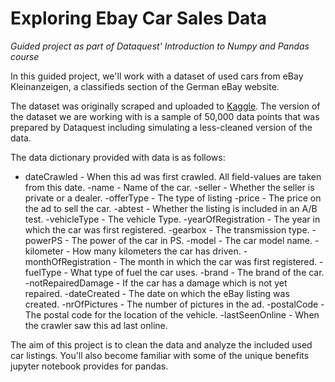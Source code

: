 # Exploring Ebay Car Sales Data

*Guided project as part of Dataquest' Introduction to Numpy and Pandas course*

In this guided project, we'll work with a dataset of used cars from eBay Kleinanzeigen, a classifieds section of the German eBay website.

The dataset was originally scraped and uploaded to [Kaggle](https://www.kaggle.com/orgesleka/used-cars-database/data). The version of the dataset we are working with is a sample of 50,000 data points that was prepared by Dataquest including simulating a less-cleaned version of the data.

The data dictionary provided with data is as follows:

- dateCrawled - When this ad was first crawled. All field-values are taken from this date.
-name - Name of the car.
-seller - Whether the seller is private or a dealer.
-offerType - The type of listing
-price - The price on the ad to sell the car.
-abtest - Whether the listing is included in an A/B test.
-vehicleType - The vehicle Type.
-yearOfRegistration - The year in which the car was first registered.
-gearbox - The transmission type.
-powerPS - The power of the car in PS.
-model - The car model name.
-kilometer - How many kilometers the car has driven.
-monthOfRegistration - The month in which the car was first registered.
-fuelType - What type of fuel the car uses.
-brand - The brand of the car.
-notRepairedDamage - If the car has a damage which is not yet repaired.
-dateCreated - The date on which the eBay listing was created.
-nrOfPictures - The number of pictures in the ad.
-postalCode - The postal code for the location of the vehicle.
-lastSeenOnline - When the crawler saw this ad last online.

The aim of this project is to clean the data and analyze the included used car listings. You'll also become familiar with some of the unique benefits jupyter notebook provides for pandas.
